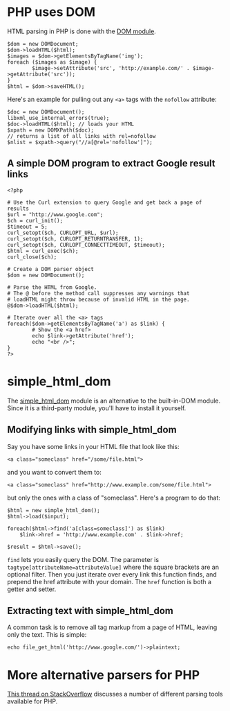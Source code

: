 # PHP uses DOM

HTML parsing in PHP is done with the
[DOM module](http://php.net/manual/en/book.dom.php).

    $dom = new DOMDocument;
    $dom->loadHTML($html);
    $images = $dom->getElementsByTagName('img');
    foreach ($images as $image) {
            $image->setAttribute('src', 'http://example.com/' . $image->getAttribute('src'));
    }
    $html = $dom->saveHTML();

Here's an example for pulling out any `<a>` tags with the `nofollow` attribute:

    $doc = new DOMDocument();
    libxml_use_internal_errors(true);
    $doc->loadHTML($html); // loads your HTML
    $xpath = new DOMXPath($doc);
    // returns a list of all links with rel=nofollow
    $nlist = $xpath->query("//a[@rel='nofollow']");

## A simple DOM program to extract Google result links

    <?php

    # Use the Curl extension to query Google and get back a page of results
    $url = "http://www.google.com";
    $ch = curl_init();
    $timeout = 5;
    curl_setopt($ch, CURLOPT_URL, $url);
    curl_setopt($ch, CURLOPT_RETURNTRANSFER, 1);
    curl_setopt($ch, CURLOPT_CONNECTTIMEOUT, $timeout);
    $html = curl_exec($ch);
    curl_close($ch);

    # Create a DOM parser object
    $dom = new DOMDocument();

    # Parse the HTML from Google.
    # The @ before the method call suppresses any warnings that
    # loadHTML might throw because of invalid HTML in the page.
    @$dom->loadHTML($html);

    # Iterate over all the <a> tags
    foreach($dom->getElementsByTagName('a') as $link) {
            # Show the <a href>
            echo $link->getAttribute('href');
            echo "<br />";
    }
    ?>

# simple\_html\_dom

The [simple\_html\_dom][simple_html_dom] module is an alternative to
the built-in-DOM module.  Since it is a third-party module, you'll have
to install it yourself.

[simple_html_dom]: http://simplehtmldom.sourceforge.net/ "simple_html_dom homepage"

## Modifying links with simple\_html\_dom

Say you have some links in your HTML file that look like this:

    <a class="someclass" href="/some/file.html">

and you want to convert them to:

    <a class="someclass" href="http://www.example.com/some/file.html">

but only the ones with a class of "someclass".  Here's a program to
do that:

    $html = new simple_html_dom();
    $html->load($input);

    foreach($html->find('a[class=someclass]') as $link)
        $link->href = 'http://www.example.com' . $link->href;

    $result = $html->save();

`find` lets you easily query the DOM. The parameter is
`tagtype[attributeName=attributeValue]` where the square brackets are
an optional filter. Then you just iterate over every link this function
finds, and prepend the href attribute with your domain.  The `href`
function is both a getter and setter.

## Extracting text with simple\_html\_dom

A common task is to remove all tag markup from a page of HTML, leaving
only the text.  This is simple:

    echo file_get_html('http://www.google.com/')->plaintext;

# More alternative parsers for PHP

[This thread on StackOverflow](http://stackoverflow.com/questions/3577641/how-do-you-parse-and-process-html-xml-in-php)
discusses a number of different parsing tools available for PHP.
